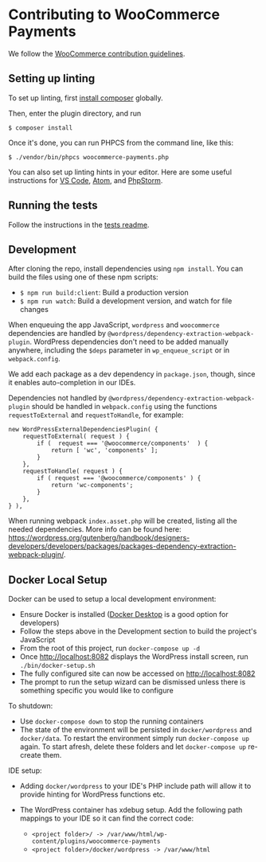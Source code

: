 # Contributing to WooCommerce Payments

We follow the [WooCommerce contribution guidelines](https://github.com/woocommerce/woocommerce/blob/trunk/.github/CONTRIBUTING.md#coding-guidelines).

## Setting up linting

To set up linting, first [install composer](https://getcomposer.org/doc/00-intro.md#globally) globally.

Then, enter the plugin directory, and run

```
$ composer install
```

Once it's done, you can run PHPCS from the command line, like this:

```
$ ./vendor/bin/phpcs woocommerce-payments.php
```

You can also set up linting hints in your editor. Here are some useful instructions for [VS Code](https://marketplace.visualstudio.com/items?itemName=ikappas.phpcs), [Atom](https://atom.io/packages/linter-phpcs), and [PhpStorm](https://hackernoon.com/how-to-setup-php-code-sniffer-in-phpstorm-d8ad7fc0cc08).

## Running the tests

Follow the instructions in the [tests readme](tests/README.md).

## Development

After cloning the repo, install dependencies using `npm install`. You can build the files using one of these npm scripts:

- `$ npm run build:client`: Build a production version
- `$ npm run watch`: Build a development version, and watch for file changes

When enqueuing the app JavaScript, `wordpress` and `woocommerce` dependencies are handled by `@wordpress/dependency-extraction-webpack-plugin`. WordPress dependencies don't need to be added manually anywhere, including the `$deps` parameter in `wp_enqueue_script` or in `webpack.config`.

We add each package as a dev dependency in `package.json`, though, since it enables auto-completion in our IDEs.

Dependencies not handled by `@wordpress/dependency-extraction-webpack-plugin` should be handled in `webpack.config` using the functions `requestToExternal` and `requestToHandle`, for example:

```
new WordPressExternalDependenciesPlugin( {
    requestToExternal( request ) {
        if (  request === '@woocommerce/components'  ) {
            return [ 'wc', 'components' ];
        }
    },
    requestToHandle( request ) {
        if ( request === '@woocommerce/components' ) {
            return 'wc-components';
        }
    },
} ),
```

When running webpack `index.asset.php` will be created, listing all the needed dependencies. More info can be found here: https://wordpress.org/gutenberg/handbook/designers-developers/developers/packages/packages-dependency-extraction-webpack-plugin/.

## Docker Local Setup

Docker can be used to setup a local development environment:

* Ensure Docker is installed ([Docker Desktop](https://www.docker.com/products/docker-desktop) is a good option for developers)
* Follow the steps above in the Development section to build the project's JavaScript
* From the root of this project, run `docker-compose up -d`
* Once <http://localhost:8082> displays the WordPress install screen, run `./bin/docker-setup.sh`
* The fully configured site can now be accessed on <http://localhost:8082>
* The prompt to run the setup wizard can be dismissed unless there is something specific you would like to configure

To shutdown:

* Use `docker-compose down` to stop the running containers
* The state of the environment will be persisted in `docker/wordpress` and `docker/data`. To restart the environment simply run `docker-compose up` again. To start afresh, delete these folders and let `docker-compose up` re-create them.

IDE setup:

* Adding `docker/wordpress` to your IDE's PHP include path will allow it to provide hinting for WordPress functions etc.
* The WordPress container has xdebug setup. Add the following path mappings to your IDE so it can find the correct code:

   * `<project folder>/ -> /var/www/html/wp-content/plugins/woocommerce-payments`
   * `<project folder>/docker/wordpress -> /var/www/html`
